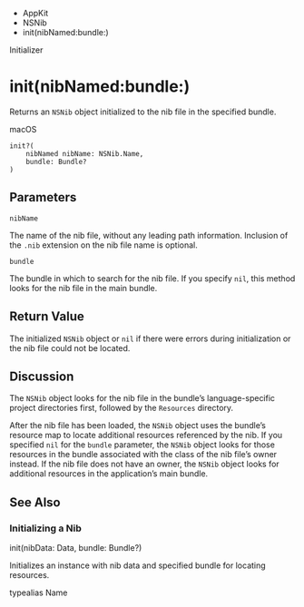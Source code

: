 

- AppKit
- NSNib
-  init(nibNamed:bundle:) 

Initializer

# init(nibNamed:bundle:)

Returns an `NSNib` object initialized to the nib file in the specified bundle.

macOS

``` source
init?(
    nibNamed nibName: NSNib.Name,
    bundle: Bundle?
)
```

## Parameters 

`nibName`  

The name of the nib file, without any leading path information. Inclusion of the `.nib` extension on the nib file name is optional.

`bundle`  

The bundle in which to search for the nib file. If you specify `nil`, this method looks for the nib file in the main bundle.

## Return Value

The initialized `NSNib` object or `nil` if there were errors during initialization or the nib file could not be located.

## Discussion

The `NSNib` object looks for the nib file in the bundle’s language-specific project directories first, followed by the `Resources` directory.

After the nib file has been loaded, the `NSNib` object uses the bundle’s resource map to locate additional resources referenced by the nib. If you specified `nil` for the `bundle` parameter, the `NSNib` object looks for those resources in the bundle associated with the class of the nib file’s owner instead. If the nib file does not have an owner, the `NSNib` object looks for additional resources in the application’s main bundle.

## See Also

### Initializing a Nib

init(nibData: Data, bundle: Bundle?)

Initializes an instance with nib data and specified bundle for locating resources.

typealias Name

